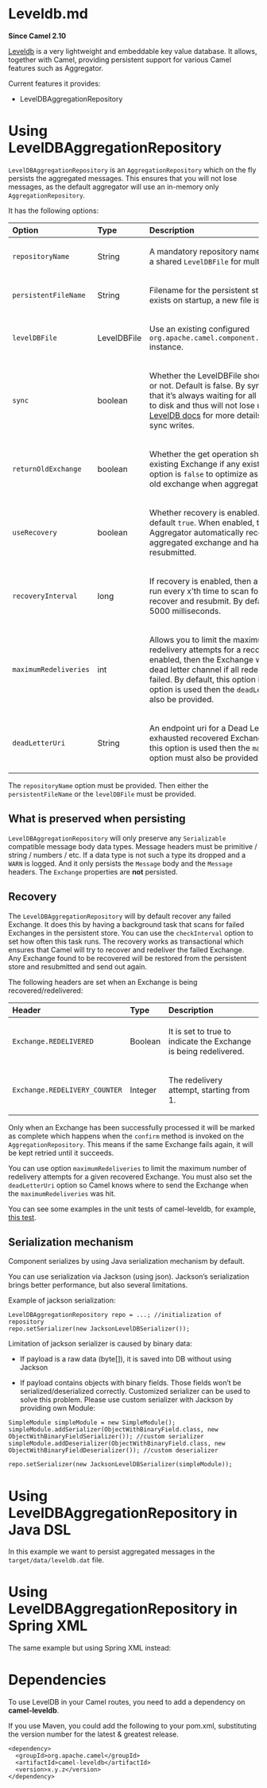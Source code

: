 # Leveldb.md

**Since Camel 2.10**

[Leveldb](https://github.com/google/leveldb) is a very lightweight and
embeddable key value database. It allows, together with Camel, providing
persistent support for various Camel features such as Aggregator.

Current features it provides:

-   LevelDBAggregationRepository

# Using LevelDBAggregationRepository

`LevelDBAggregationRepository` is an `AggregationRepository` which on
the fly persists the aggregated messages. This ensures that you will not
lose messages, as the default aggregator will use an in-memory only
`AggregationRepository`.

It has the following options:

<table>
<colgroup>
<col style="width: 10%" />
<col style="width: 10%" />
<col style="width: 79%" />
</colgroup>
<thead>
<tr>
<th style="text-align: left;">Option</th>
<th style="text-align: left;">Type</th>
<th style="text-align: left;">Description</th>
</tr>
</thead>
<tbody>
<tr>
<td style="text-align: left;"><p><code>repositoryName</code></p></td>
<td style="text-align: left;"><p>String</p></td>
<td style="text-align: left;"><p>A mandatory repository name. Allows you
to use a shared <code>LevelDBFile</code> for multiple
repositories.</p></td>
</tr>
<tr>
<td
style="text-align: left;"><p><code>persistentFileName</code></p></td>
<td style="text-align: left;"><p>String</p></td>
<td style="text-align: left;"><p>Filename for the persistent storage. If
no file exists on startup, a new file is created.</p></td>
</tr>
<tr>
<td style="text-align: left;"><p><code>levelDBFile</code></p></td>
<td style="text-align: left;"><p>LevelDBFile</p></td>
<td style="text-align: left;"><p>Use an existing configured
<code>org.apache.camel.component.leveldb.LevelDBFile</code>
instance.</p></td>
</tr>
<tr>
<td style="text-align: left;"><p><code>sync</code></p></td>
<td style="text-align: left;"><p>boolean</p></td>
<td style="text-align: left;"><p>Whether the LevelDBFile should sync on
writing or not. Default is false. By sync on writing ensures that it’s
always waiting for all writes to be spooled to disk and thus will not
lose updates. See <a
href="http://leveldb.googlecode.com/svn/trunk/doc/index.html">LevelDB
docs</a> for more details about async vs. sync writes.</p></td>
</tr>
<tr>
<td style="text-align: left;"><p><code>returnOldExchange</code></p></td>
<td style="text-align: left;"><p>boolean</p></td>
<td style="text-align: left;"><p>Whether the get operation should return
the old existing Exchange if any existed. By default, this option is
<code>false</code> to optimize as we do not need the old exchange when
aggregating.</p></td>
</tr>
<tr>
<td style="text-align: left;"><p><code>useRecovery</code></p></td>
<td style="text-align: left;"><p>boolean</p></td>
<td style="text-align: left;"><p>Whether recovery is enabled. This
option is by default <code>true</code>. When enabled, the Camel
Aggregator automatically recovers failed aggregated exchange and have
them resubmitted.</p></td>
</tr>
<tr>
<td style="text-align: left;"><p><code>recoveryInterval</code></p></td>
<td style="text-align: left;"><p>long</p></td>
<td style="text-align: left;"><p>If recovery is enabled, then a
background task is run every x’th time to scan for failed exchanges to
recover and resubmit. By default, this interval is 5000
milliseconds.</p></td>
</tr>
<tr>
<td
style="text-align: left;"><p><code>maximumRedeliveries</code></p></td>
<td style="text-align: left;"><p>int</p></td>
<td style="text-align: left;"><p>Allows you to limit the maximum number
of redelivery attempts for a recovered exchange. If enabled, then the
Exchange will be moved to the dead letter channel if all redelivery
attempts failed. By default, this option is disabled. If this option is
used then the <code>deadLetterUri</code> option must also be
provided.</p></td>
</tr>
<tr>
<td style="text-align: left;"><p><code>deadLetterUri</code></p></td>
<td style="text-align: left;"><p>String</p></td>
<td style="text-align: left;"><p>An endpoint uri for a Dead Letter
Channel where exhausted recovered Exchanges will be moved. If this
option is used then the <code>maximumRedeliveries</code> option must
also be provided.</p></td>
</tr>
</tbody>
</table>

The `repositoryName` option must be provided. Then either the
`persistentFileName` or the `levelDBFile` must be provided.

## What is preserved when persisting

`LevelDBAggregationRepository` will only preserve any `Serializable`
compatible message body data types. Message headers must be primitive /
string / numbers / etc. If a data type is not such a type its dropped
and a `WARN` is logged. And it only persists the `Message` body and the
`Message` headers. The `Exchange` properties are **not** persisted.

## Recovery

The `LevelDBAggregationRepository` will by default recover any failed
Exchange. It does this by having a background task that scans for failed
Exchanges in the persistent store. You can use the `checkInterval`
option to set how often this task runs. The recovery works as
transactional which ensures that Camel will try to recover and redeliver
the failed Exchange. Any Exchange found to be recovered will be restored
from the persistent store and resubmitted and send out again.

The following headers are set when an Exchange is being
recovered/redelivered:

<table>
<colgroup>
<col style="width: 10%" />
<col style="width: 10%" />
<col style="width: 79%" />
</colgroup>
<thead>
<tr>
<th style="text-align: left;">Header</th>
<th style="text-align: left;">Type</th>
<th style="text-align: left;">Description</th>
</tr>
</thead>
<tbody>
<tr>
<td
style="text-align: left;"><p><code>Exchange.REDELIVERED</code></p></td>
<td style="text-align: left;"><p>Boolean</p></td>
<td style="text-align: left;"><p>It is set to true to indicate the
Exchange is being redelivered.</p></td>
</tr>
<tr>
<td
style="text-align: left;"><p><code>Exchange.REDELIVERY_COUNTER</code></p></td>
<td style="text-align: left;"><p>Integer</p></td>
<td style="text-align: left;"><p>The redelivery attempt, starting from
1.</p></td>
</tr>
</tbody>
</table>

Only when an Exchange has been successfully processed it will be marked
as complete which happens when the `confirm` method is invoked on the
`AggregationRepository`. This means if the same Exchange fails again, it
will be kept retried until it succeeds.

You can use option `maximumRedeliveries` to limit the maximum number of
redelivery attempts for a given recovered Exchange. You must also set
the `deadLetterUri` option so Camel knows where to send the Exchange
when the `maximumRedeliveries` was hit.

You can see some examples in the unit tests of camel-leveldb, for
example, [this
test](https://svn.apache.org/repos/asf/camel/trunk/components/camel-leveldb/src/test/java/org/apache/camel/component/leveldb/LevelDBAggregateRecoverTest.java).

## Serialization mechanism

Component serializes by using Java serialization mechanism by default.

You can use serialization via Jackson (using json). Jackson’s
serialization brings better performance, but also several limitations.

Example of jackson serialization:

    LevelDBAggregationRepository repo = ...; //initialization of repository
    repo.setSerializer(new JacksonLevelDBSerializer());

Limitation of jackson serializer is caused by binary data:

-   If payload is a raw data (byte\[\]), it is saved into DB without
    using Jackson

-   If payload contains objects with binary fields. Those fields won’t
    be serialized/deserialized correctly. Customized serializer can be
    used to solve this problem. Please use custom serializer with
    Jackson by providing own Module:

<!-- -->

    SimpleModule simpleModule = new SimpleModule();
    simpleModule.addSerializer(ObjectWithBinaryField.class, new ObjectWithBinaryFieldSerializer()); //custom serializer
    simpleModule.addDeserializer(ObjectWithBinaryField.class, new ObjectWithBinaryFieldDeserializer()); //custom deserializer
    
    repo.setSerializer(new JacksonLevelDBSerializer(simpleModule));

# Using LevelDBAggregationRepository in Java DSL

In this example we want to persist aggregated messages in the
`target/data/leveldb.dat` file.

# Using LevelDBAggregationRepository in Spring XML

The same example but using Spring XML instead:

# Dependencies

To use LevelDB in your Camel routes, you need to add a dependency on
**camel-leveldb**.

If you use Maven, you could add the following to your pom.xml,
substituting the version number for the latest \& greatest release.

    <dependency>
      <groupId>org.apache.camel</groupId>
      <artifactId>camel-leveldb</artifactId>
      <version>x.y.z</version>
    </dependency>

